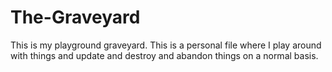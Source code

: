 # The-Graveyard
This is my playground graveyard. This is a personal file where I play around with things and update and destroy and abandon things on a normal basis.
